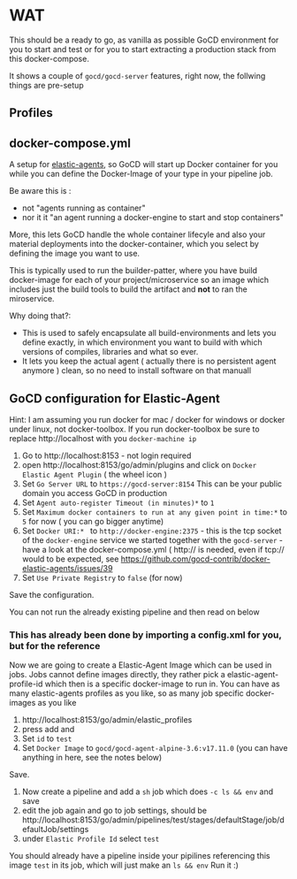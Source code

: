 # WAT

This should be a ready to go, as vanilla as possible GoCD environment for you to start and test or for you to start extracting
a production stack from this docker-compose.

It shows a couple of `gocd/gocd-server` features, right now, the follwing things are pre-setup

## Profiles

## docker-compose.yml

A setup for [elastic-agents](https://github.com/gocd-contrib/docker-elastic-agents), so GoCD will start up Docker container for you
while you can define the Docker-Image of your type in your pipeline job.

Be aware this is :
  
  - not "agents running as container"
  - nor it it "an agent running a docker-engine to start and stop containers"
  
More, this lets GoCD handle the whole container lifecyle and also your material deployments into the docker-container,
which you select by defining the image you want to use.  

This is typically used to run the builder-patter, where you have build docker-image for each of your project/microservice
so an image which includes just the build tools to build the artifact and **not** to ran the miroservice.

Why doing that?:

- This is used to safely encapsulate all build-environments and lets you define exactly, in which environment you want to build
with which versions of compiles, libraries and what so ever.
- It lets you keep the actual agent ( actually there is no persistent agent anymore ) clean, so no need to install software on that manuall

## GoCD configuration for Elastic-Agent

Hint: I am assuming you run docker for mac / docker for windows or docker under linux, not docker-toolbox.
If you run docker-toolbox be sure to replace http://localhost with you `docker-machine ip`

1. Go to http://localhost:8153 - not login required
1. open http://localhost:8153/go/admin/plugins and click on `Docker Elastic Agent Plugin` ( the wheel icon )
1. Set `Go Server URL` to `https://gocd-server:8154` This can be your public domain you access GoCD in production
1. Set `Agent auto-register Timeout (in minutes)*` to `1`
1. Set `Maximum docker containers to run at any given point in time:*` to `5` for now ( you can go bigger anytime)
1. Set `Docker URI:* ` to `http://docker-engine:2375` - this is the tcp socket of the `docker-engine` service we started together with the `gocd-server` - have a look at the docker-compose.yml ( http:// is needed, even if tcp:// would to be expected, see https://github.com/gocd-contrib/docker-elastic-agents/issues/39
1. Set `Use Private Registry` to `false` (for now)

Save the configuration. 

You can not run the already existing pipeline and then read on below

### This has already been done by importing a config.xml for you, but for the reference

Now we are going to create a Elastic-Agent Image which can be used in jobs.
Jobs cannot define images directly, they rather pick a elastic-agent-profile-id which then is a specific docker-image to run in.
You can have as many elastic-agents profiles as you like, so as many job specific docker-images as you like

1. http://localhost:8153/go/admin/elastic_profiles 
1. press add and 
1. Set `id` to `test`
1. Set `Docker Image` to `gocd/gocd-agent-alpine-3.6:v17.11.0` (you can have anything in here, see the notes below)

Save.

1. Now create a pipeline and add a `sh` job which does `-c ls && env` and save
1. edit the job again and go to job settings, should be http://localhost:8153/go/admin/pipelines/test/stages/defaultStage/job/defaultJob/settings
1. under `Elastic Profile Id` select `test`

You should already have a pipeline inside your pipilines referencing this image `test` in its job, which will just make an `ls && env`
Run it :)
